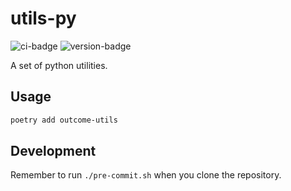 # utils-py
![ci-badge](https://github.com/outcome-co/utils-py/workflows/Release/badge.svg?branch=v4.3.0) ![version-badge](https://img.shields.io/badge/version-4.3.0-brightgreen)

A set of python utilities.

## Usage

```sh
poetry add outcome-utils
```

## Development

Remember to run `./pre-commit.sh` when you clone the repository.

